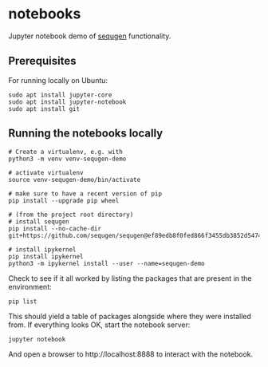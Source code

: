 # notebooks

Jupyter notebook demo of [sequgen](https://github.com/sequgen/sequgen) functionality.

## Prerequisites

For running locally on Ubuntu:

```shell
sudo apt install jupyter-core
sudo apt install jupyter-notebook
sudo apt install git
```

## Running the notebooks locally

```shell
# Create a virtualenv, e.g. with
python3 -m venv venv-sequgen-demo

# activate virtualenv
source venv-sequgen-demo/bin/activate

# make sure to have a recent version of pip
pip install --upgrade pip wheel

# (from the project root directory)
# install sequgen
pip install --no-cache-dir git+https://github.com/sequgen/sequgen@ef89edb8f0fed866f3455db3852d5474f0b8a009

# install ipykernel
pip install ipykernel
python3 -m ipykernel install --user --name=sequgen-demo
```

Check to see if it all worked by listing the packages that are present in the environment:

```shell
pip list
```

This should yield a table of packages alongside where they were installed from. If everything looks OK, start the
notebook server:

```shell
jupyter notebook
```

And open a browser to http://localhost:8888 to interact with the notebook.
